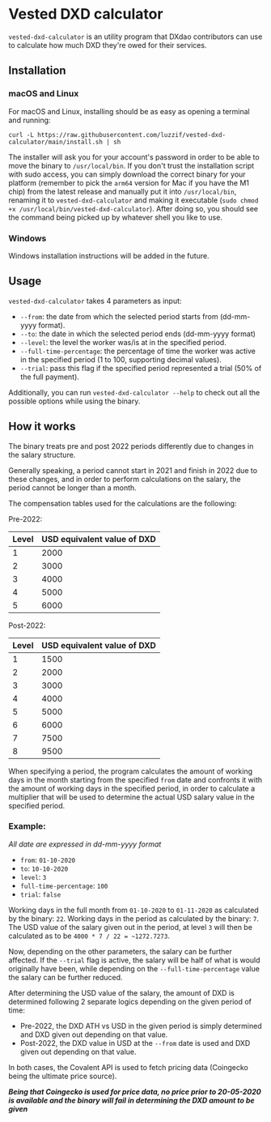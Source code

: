 # Vested DXD calculator

`vested-dxd-calculator` is an utility program that DXdao contributors can use to calculate how much DXD they're owed for their services.

## Installation

### macOS and Linux

For macOS and Linux, installing should be as easy as opening a terminal and running:

```
curl -L https://raw.githubusercontent.com/luzzif/vested-dxd-calculator/main/install.sh | sh
```

The installer will ask you for your account's password in order to be able to move the binary to `/usr/local/bin`. If you don't trust the installation script with sudo access, you can simply download the correct binary for your platform (remember to pick the `arm64` version for Mac if you have the M1 chip) from the latest release and manually put it into `/usr/local/bin`, renaming it to `vested-dxd-calculator` and making it executable (`sudo chmod +x /usr/local/bin/vested-dxd-calculator`). After doing so, you should see the command being picked up by whatever shell you like to use.

### Windows

Windows installation instructions will be added in the future.

## Usage

`vested-dxd-calculator` takes 4 parameters as input:

- `--from`: the date from which the selected period starts from (dd-mm-yyyy format).
- `--to`: the date in which the selected period ends (dd-mm-yyyy format)
- `--level`: the level the worker was/is at in the specified period.
- `--full-time-percentage`: the percentage of time the worker was active in the specified period (1 to 100, supporting decimal values).
- `--trial`: pass this flag if the specified period represented a trial (50% of the full payment).

Additionally, you can run `vested-dxd-calculator --help` to check out all the possible options while using the binary.

## How it works

The binary treats pre and post 2022 periods differently due to changes in the salary structure.

Generally speaking, a period cannot start in 2021 and finish in 2022 due to these changes, and in order to perform calculations on the salary, the period cannot be longer than a month.

The compensation tables used for the calculations are the following:

Pre-2022:

| Level | USD equivalent value of DXD |
| ----- | --------------------------- |
| 1     | 2000                        |
| 2     | 3000                        |
| 3     | 4000                        |
| 4     | 5000                        |
| 5     | 6000                        |

Post-2022:

| Level | USD equivalent value of DXD |
| ----- | --------------------------- |
| 1     | 1500                        |
| 2     | 2000                        |
| 3     | 3000                        |
| 4     | 4000                        |
| 5     | 5000                        |
| 6     | 6000                        |
| 7     | 7500                        |
| 8     | 9500                        |

When specifying a period, the program calculates the amount of working days in the month starting from the specified `from` date and confronts it with the amount of working days in the specified period, in order to calculate a multiplier that will be used to determine the actual USD salary value in the specified period.

### Example:

_All date are expressed in dd-mm-yyyy format_

- `from`: `01-10-2020`
- `to`: `10-10-2020`
- `level`: `3`
- `full-time-percentage`: `100`
- `trial`: `false`

Working days in the full month from `01-10-2020` to `01-11-2020` as calculated by the binary: `22`.
Working days in the period as calculated by the binary: `7`.
The USD value of the salary given out in the period, at level `3` will then be calculated as to be `4000 * 7 / 22 = ~1272.7273`.

Now, depending on the other parameters, the salary can be further affected. If the `--trial` flag is active, the salary will be half of what is would originally have been, while depending on the `--full-time-percentage` value the salary can be further reduced.

After determining the USD value of the salary, the amount of DXD is determined following 2 separate logics depending on the given period of time:

- Pre-2022, the DXD ATH vs USD in the given period is simply determined and DXD given out depending on that value.
- Post-2022, the DXD value in USD at the `--from` date is used and DXD given out depending on that value.

In both cases, the Covalent API is used to fetch pricing data (Coingecko being the ultimate price source).

**_Being that Coingecko is used for price data, no price prior to 20-05-2020 is available and the binary will fail in determining the DXD amount to be given_**

